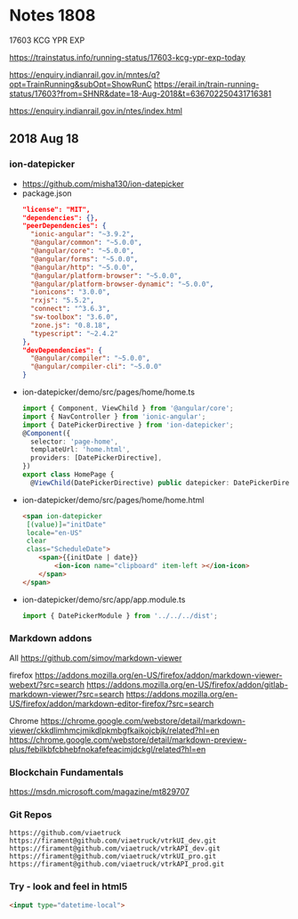 # Notes 1808

17603 KCG YPR EXP

https://trainstatus.info/running-status/17603-kcg-ypr-exp-today

https://enquiry.indianrail.gov.in/mntes/q?opt=TrainRunning&subOpt=ShowRunC
https://erail.in/train-running-status/17603?from=SHNR&date=18-Aug-2018&t=636702250431716381

https://enquiry.indianrail.gov.in/ntes/index.html


## 2018 Aug 18
### ion-datepicker
- https://github.com/misha130/ion-datepicker
- package.json
	```json
	"license": "MIT",
    "dependencies": {},
	"peerDependencies": {
	  "ionic-angular": "~3.9.2",
	  "@angular/common": "~5.0.0",
	  "@angular/core": "~5.0.0",
	  "@angular/forms": "~5.0.0",
	  "@angular/http": "~5.0.0",
	  "@angular/platform-browser": "~5.0.0",
	  "@angular/platform-browser-dynamic": "~5.0.0",
	  "ionicons": "3.0.0",
	  "rxjs": "5.5.2",
	  "connect": "^3.6.3",
	  "sw-toolbox": "3.6.0",
	  "zone.js": "0.8.18",
	  "typescript": "~2.4.2"
	},
	"devDependencies": {
	  "@angular/compiler": "~5.0.0",
	  "@angular/compiler-cli": "~5.0.0"
	}
	```
-  ion-datepicker/demo/src/pages/home/home.ts
	```ts
	import { Component, ViewChild } from '@angular/core';
	import { NavController } from 'ionic-angular';
	import { DatePickerDirective } from 'ion-datepicker';
	@Component({
	  selector: 'page-home',
	  templateUrl: 'home.html',
	  providers: [DatePickerDirective],
	})
	export class HomePage {
	  @ViewChild(DatePickerDirective) public datepicker: DatePickerDirective;
	```
-  ion-datepicker/demo/src/pages/home/home.html
	```html
	<span ion-datepicker
	 [(value)]="initDate"
	 locale="en-US"
	 clear
	 class="ScheduleDate">
		<span>{{initDate | date}}
			<ion-icon name="clipboard" item-left ></ion-icon>
		</span>
	</span>
	```
-  ion-datepicker/demo/src/app/app.module.ts
	```ts
	import { DatePickerModule } from '../../../dist';
	```

### Markdown addons
All
https://github.com/simov/markdown-viewer

firefox
https://addons.mozilla.org/en-US/firefox/addon/markdown-viewer-webext/?src=search
https://addons.mozilla.org/en-US/firefox/addon/gitlab-markdown-viewer/?src=search
https://addons.mozilla.org/en-US/firefox/addon/markdown-editor-firefox/?src=search

Chrome
https://chrome.google.com/webstore/detail/markdown-viewer/ckkdlimhmcjmikdlpkmbgfkaikojcbjk/related?hl=en
https://chrome.google.com/webstore/detail/markdown-preview-plus/febilkbfcbhebfnokafefeacimjdckgl/related?hl=en


### Blockchain Fundamentals
https://msdn.microsoft.com/magazine/mt829707

### Git Repos
```
https://github.com/viaetruck
https://firament@github.com/viaetruck/vtrkUI_dev.git
https://firament@github.com/viaetruck/vtrkAPI_dev.git
https://firament@github.com/viaetruck/vtrkUI_pro.git
https://firament@github.com/viaetruck/vtrkAPI_prod.git
```

### Try - look and feel in html5
```html
<input type="datetime-local">
```
